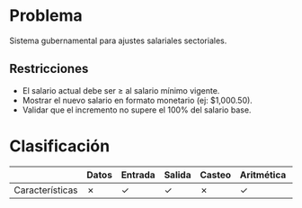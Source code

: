 # Problema

Sistema gubernamental para ajustes salariales sectoriales.

## Restricciones

- El salario actual debe ser ≥ al salario mínimo vigente.
- Mostrar el nuevo salario en formato monetario (ej: $1,000.50).
- Validar que el incremento no supere el 100% del salario base.

# Clasificación
|  | Datos | Entrada | Salida | Casteo | Aritmética | Relacionales | Lógicos | Condicionales | Ciclo | Matrices | Funciones |
|----------|-------|---------|--------|--------|------------|--------------|---------|---------------|-------|----------|-------------|
| Características | ✗ | ✓ | ✓ | ✗ | ✓ | ✗ | ✗ | ✗ | ✗ | ✗ | ✗ |
